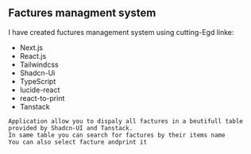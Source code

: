 ## Factures managment system

I have created fuctures management system using cutting-Egd linke:

- Next.js
- React.js
- Tailwindcss
- Shadcn-Ui
- TypeScript
- lucide-react
- react-to-print
- Tanstack

```Description:::
Application allow you to dispaly all factures in a beutifull table provided by Shadcn-UI and Tanstack.
In same table you can search for factures by their items name
You can also select facture andprint it



```

